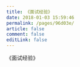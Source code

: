 ```yaml
---
title: 《面试经验》
date: 2018-01-03 15:59:46
permalink: /pages/96d03e/
article: false
comment: false
editLink: false
---
```


《面试经验》